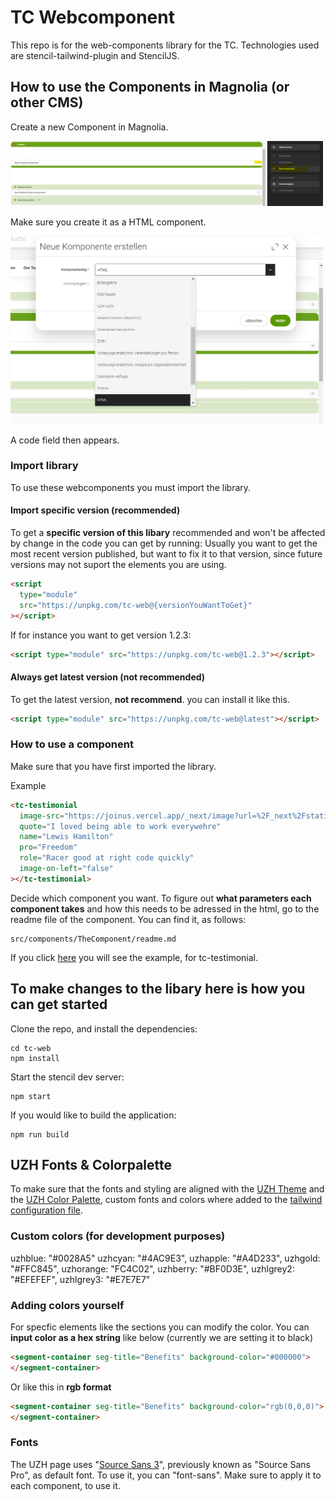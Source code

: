 # TC Webcomponent

This repo is for the web-components library for the TC. Technologies used are stencil-tailwind-plugin and StencilJS.

## How to use the Components in Magnolia (or other CMS)

Create a new Component in Magnolia.

<img src="ReadMeImages\Add_Component_Magnolia.png" alt="Adding a component in Magnolia" width="500"/>

Make sure you create it as a HTML component.

<img src="ReadMeImages\HTML_Select.png" alt="Make sure to select a HTML Component" width="500"/>

A code field then appears.

### Import library

To use these webcomponents you must import the library.

#### Import specific version (recommended)

To get a **specific version of this libary** recommended and won't be affected by change in the code you can get by running:
Usually you want to get the most recent version published, but want to fix it to that version, since future versions may not suport the elements you are using.

```html
<script
  type="module"
  src="https://unpkg.com/tc-web@{versionYouWantToGet}"
></script>
```

If for instance you want to get version 1.2.3:

```html
<script type="module" src="https://unpkg.com/tc-web@1.2.3"></script>
```

#### Always get latest version (not recommended)

To get the latest version, **not recommend**. you can install it like this.

```html
<script type="module" src="https://unpkg.com/tc-web@latest"></script>
```

### How to use a component

Make sure that you have first imported the library.

Example

```html
<tc-testimonial
  image-src="https://joinus.vercel.app/_next/image?url=%2F_next%2Fstatic%2Fmedia%2Fpascal.cd3140df.jpg&w=1920&q=75"
  quote="I loved being able to work everywehre"
  name="Lewis Hamilton"
  pro="Freedom"
  role="Racer good at right code quickly"
  image-on-left="false"
></tc-testimonial>
```

Decide which component you want.
To figure out **what parameters each component takes** and how this needs to be adressed in the html, go to the readme file of the component.
You can find it, as follows:

```
src/components/TheComponent/readme.md
```

If you click [here](src\components\tc-testimonial\readme.md) you will see the example, for tc-testimonial.

## To make changes to the libary here is how you can get started

Clone the repo, and install the dependencies:

```shell
cd tc-web
npm install
```

Start the stencil dev server:

```shell
npm start
```

If you would like to build the application:

```shell
npm run build
```

## UZH Fonts & Colorpalette

To make sure that the fonts and styling are aligned with the [UZH Theme](https://www.frontend.uzh.ch/style/current/)
and the [UZH Color Palette](https://www.cd.uzh.ch/de/elements.html#UZH-Farben), custom fonts and colors where added to the [tailwind configuration file](tailwind.config.js).

### Custom colors (for development purposes)

uzhblue: "#0028A5"
uzhcyan: "#4AC9E3",
uzhapple: "#A4D233",
uzhgold: "#FFC845",
uzhorange: "FC4C02",
uzhberry: "#BF0D3E",
uzhlgrey2: "#EFEFEF",
uzhlgrey3: "#E7E7E7"

### Adding colors yourself

For specfic elements like the sections you can modify the color.
You can **input color as a hex string** like below (currently we are setting it to black)

```html
<segment-container seg-title="Benefits" background-color="#000000">
</segment-container>
```

Or like this in **rgb format**

```html
<segment-container seg-title="Benefits" background-color="rgb(0,0,0)">
</segment-container>
```

### Fonts

The UZH page uses "[Source Sans 3](https://fonts.google.com/specimen/Source+Sans+3)", previously known as "Source Sans Pro", as default font.
To use it, you can "font-sans".
Make sure to apply it to each component, to use it.
